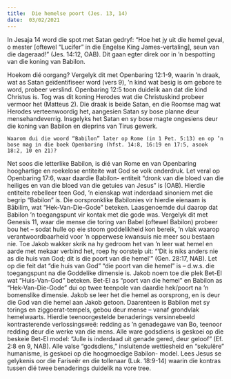 ```yaml
---
title:  Die hemelse poort (Jes. 13, 14)
date:  03/02/2021
---
```


In Jesaja 14 word die spot met Satan gedryf: “Hoe het jy uit die hemel geval, o mester [oftewel “Lucifer” in die Engelse King James-vertaling], seun van die dageraad!” (Jes. 14:12, OAB). Dit gaan egter direk oor in ’n bespotting van die koning van Babilon.

Hoekom dié oorgang? Vergelyk dit met Openbaring 12:1-9, waarin ’n draak, wat as Satan geïdentifiseer word (vers 9), ’n kind wat besig is om gebore te word, probeer verslind. Openbaring 12:5 toon duidelik aan dat die kind Christus is. Tog was dit koning Herodes wat die Christuskind probeer vermoor het (Matteus 2). Die draak is beide Satan, en die Roomse mag wat Herodes verteenwoordig het, aangesien Satan sy bose planne deur mensehandeverrig. Insgelyks het Satan en sy bose magte ongesiens deur die koning van Babilon en dieprins van Tirus gewerk.

`Waarom dui die woord “Babilon” later op Rome (in 1 Pet. 5:13) en op ’n bose mag in die boek Openbaring (hfst. 14:8, 16:19 en 17:5, asook 18:2, 10 en 21)?`

Net soos die letterlike Babilon, is dié van Rome en van Openbaring hooghartige en roekelose entiteite wat God se volk onderdruk. Let veral op Openbaring 17:6, waar daardie Babilon- entiteit “dronk van die bloed van die heiliges en van die bloed van die getuies van Jesus” is (OAB). Hierdie entiteite rebelleer teen God, ’n eienskap wat inderdaad sinoniem met die begrip “Babilon” is. Die oorspronklike Babilonies vir hierdie eienaam is Bābilim, wat “Hek-Van-Die-Gode” beteken. Laasgenoemde dui daarop dat Babilon ’n toegangspunt vir kontak met die gode was. Vergelyk dit met Genesis 11, waar die mense die toring van Babel (oftewel Babilon) probeer bou het – sodat hulle op eie stoom goddelikheid kon bereik, ’n vlak waarop verantwoordbaarheid voor ’n opperwese kwansuis nie meer sou bestaan nie. Toe Jakob wakker skrik na hy gedroom het van ’n leer wat hemel en aarde met mekaar verbind het, roep hy oorstelp uit: “‘Dit is niks anders nie as die huis van God; dit is die poort van die hemel’” (Gen. 28:17, NAB). Let op die feit dat “die huis van God” “die poort van die hemel” is – d.w.s. die toegangspunt na die Goddelike dimensie is. Jakob noem toe die plek Bet-El wat “Huis-Van-God” beteken. Bet-El as “poort van die hemel” en Babilon as “Hek-Van-Die-Gode” dui op twee teenpole van daardie hek/poort na ’n bomenslike dimensie. Jakob se leer het die hemel as oorsprong, en is deur die God van die hemel aan Jakob getoon. Daarenteen is Babilon met sy torings en ziggoerat-tempels, gebou deur mense – vanaf grondvlak hemelwaarts. Hierdie teenoorgestelde benaderings versinnebeeld kontrasterende verlossingsweë: redding as ’n genadegawe van Bo, teenoor redding deur die werke van die mens. Alle ware godsdiens is geskoei op die beskeie Bet-El model: “Julle is inderdaad uit genade gered, deur geloof” (Ef. 2:8 en 9, NAB). Alle valse “godsdiens,” insluitende wettiesheid en “sekulêre” humanisme, is geskoei op die hoogmoedige Babilon- model. Lees Jesus se gelykenis oor die Fariseër en die tollenaar (Luk. 18:9-14) waarin die kontras tussen dié twee benaderings duidelik na vore tree.